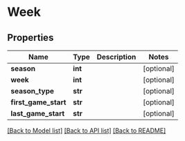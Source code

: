 # Week

## Properties
Name | Type | Description | Notes
------------ | ------------- | ------------- | -------------
**season** | **int** |  | [optional] 
**week** | **int** |  | [optional] 
**season_type** | **str** |  | [optional] 
**first_game_start** | **str** |  | [optional] 
**last_game_start** | **str** |  | [optional] 

[[Back to Model list]](../README.md#documentation-for-models) [[Back to API list]](../README.md#documentation-for-api-endpoints) [[Back to README]](../README.md)



